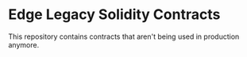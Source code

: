 # Edge Legacy Solidity Contracts

This repository contains contracts that aren't being used in production anymore.
